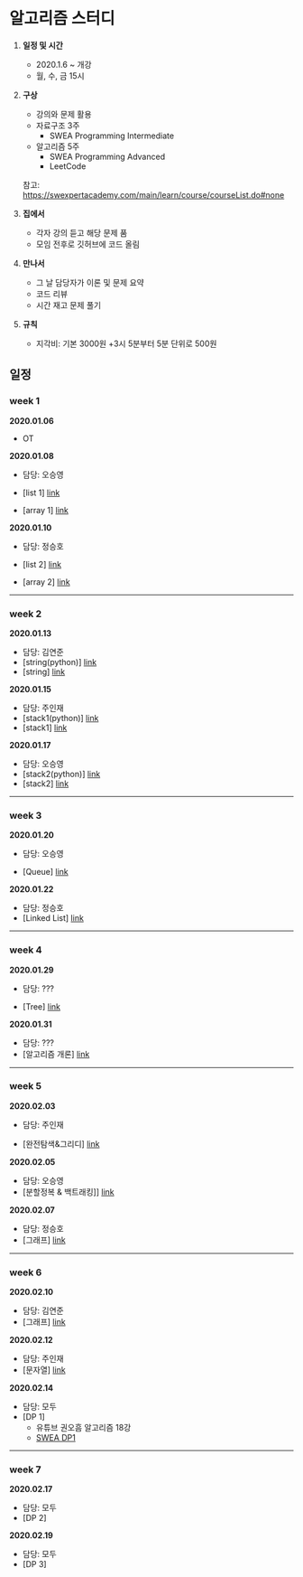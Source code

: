 # 알고리즘 스터디

1. **일정 및 시간**

   * 2020.1.6 ~ 개강
   * 월, 수, 금 15시

2. **구상**

   * 강의와 문제 활용
   * 자료구조 3주
      * SWEA Programming Intermediate
   * 알고리즘 5주
      * SWEA Programming Advanced
      * LeetCode

   참고: https://swexpertacademy.com/main/learn/course/courseList.do#none

3. **집에서**

   * 각자 강의 듣고 해당 문제 품
   * 모임 전후로 깃허브에 코드 올림

4. **만나서**

   * 그 날 담당자가 이론 및 문제 요약
   * 코드 리뷰
   * 시간 재고 문제 풀기

5. **규칙**

   * 지각비: 기본 3000원 +3시 5분부터 5분 단위로 500원

     

## 일정 ##

### week 1 ###

**2020.01.06**

* OT

  

**2020.01.08**

 * 담당: 오승영

 * [list 1] [link](https://swexpertacademy.com/main/learn/course/subjectDetail.do?courseId=AVuPDN86AAXw5UW6&subjectId=AWOVFCzaqeUDFAWg)

 * [array 1] [link](https://swexpertacademy.com/main/learn/course/subjectDetail.do?courseId=AVuPDN86AAXw5UW6&subjectId=AV183wv6I7QCFAZN)

   

**2020.01.10**

 * 담당: 정승호

 * [list 2] [link](https://swexpertacademy.com/main/learn/course/subjectDetail.do?courseId=AVuPDN86AAXw5UW6&subjectId=AWOVF-WqqecDFAWg)

 * [array 2] [link](https://swexpertacademy.com/main/learn/course/subjectDetail.do?courseId=AVuPDN86AAXw5UW6&subjectId=AV1835EaI7YCFAZN)

   

---

### week 2 ###

**2020.01.13**

 * 담당: 김연준
 * [string(python)] [link](https://swexpertacademy.com/main/learn/course/subjectDetail.do?courseId=AVuPDN86AAXw5UW6&subjectId=AWOVGOEKqeoDFAWg)
 * [string] [link](https://swexpertacademy.com/main/learn/course/subjectDetail.do?courseId=AVuPDN86AAXw5UW6&subjectId=AV184ApaI7kCFAZN)



**2020.01.15**

 * 담당: 주인재
 * [stack1(python)] [link](https://swexpertacademy.com/main/learn/course/subjectDetail.do?courseId=AVuPDN86AAXw5UW6&subjectId=AWOVHzyqqe8DFAWg)
 * [stack1] [link](https://swexpertacademy.com/main/learn/course/subjectDetail.do?courseId=AVuPDN86AAXw5UW6&subjectId=AV184o76I7sCFAZN)



**2020.01.17**

 * 담당: 오승영
 * [stack2(python)] [link](https://swexpertacademy.com/main/learn/course/subjectDetail.do?courseId=AVuPDN86AAXw5UW6&subjectId=AV184uV6I70CFAZN)
 * [stack2] [link](https://swexpertacademy.com/main/learn/course/subjectDetail.do?courseId=AVuPDN86AAXw5UW6&subjectId=AV184uV6I70CFAZN)



___

### week 3 ###

**2020.01.20**

 * 담당:  오승영

 * [Queue] [link](https://swexpertacademy.com/main/learn/course/subjectDetail.do?courseId=AVuPDN86AAXw5UW6&subjectId=AWOVIoJqqfYDFAWg)

   

**2020.01.22**

 * 담당: 정승호
 * [Linked List] [link](https://swexpertacademy.com/main/learn/course/subjectDetail.do?courseId=AVuPDN86AAXw5UW6&subjectId=AWOVJ1r6qfkDFAWg)



___

### week 4 ###

**2020.01.29**

 * 담당:  ???

 * [Tree] [link](https://swexpertacademy.com/main/learn/course/subjectDetail.do?courseId=AVuPDN86AAXw5UW6&subjectId=AWOVJ-_6qfsDFAWg)

   

**2020.01.31**

 * 담당: ???
 * [알고리즘 개론] [link](https://swexpertacademy.com/main/learn/course/subjectDetail.do?courseId=AVuPDYSqAAbw5UW6&subjectId=AWG8AuUaDg0DFAVg)



___

### week 5 ###

**2020.02.03**

 * 담당:  주인재

 * [완전탐색&그리디] [link](https://swexpertacademy.com/main/learn/course/subjectDetail.do?courseId=AVuPDYSqAAbw5UW6&subjectId=AWG8amS6AkkDFAWc)

   

**2020.02.05**

 * 담당: 오승영
 * [분할정복 & 백트래킹]] [link](https://swexpertacademy.com/main/learn/course/subjectDetail.do?courseId=AVuPDYSqAAbw5UW6&subjectId=AWHA9y26A18DFAVR)



**2020.02.07**

 * 담당: 정승호
 * [그래프] [link](https://swexpertacademy.com/main/learn/course/subjectDetail.do?courseId=AVuPDYSqAAbw5UW6&subjectId=AWHBMqh6BFEDFAVR)





___

### week 6 ###

**2020.02.10**

 * 담당:  김연준
 * [그래프] [link](https://swexpertacademy.com/main/learn/course/subjectDetail.do?courseId=AVuPDYSqAAbw5UW6&subjectId=AWHBMqh6BFEDFAVR)

**2020.02.12**

 * 담당: 주인재
 * [문자열] [link](https://swexpertacademy.com/main/learn/course/subjectDetail.do?courseId=AVuPDYSqAAbw5UW6&subjectId=AWHBjTjaBSwDFAVR)



**2020.02.14**

 * 담당: 모두
* [DP 1] 
  * 유튜브 권오흠 알고리즘 18강
  * [SWEA DP1](https://swexpertacademy.com/main/learn/course/lectureProblemViewer.do)



___

### week 7 ###

**2020.02.17**

 * 담당:  모두
 * [DP 2]

   

**2020.02.19**

 * 담당: 모두
 * [DP 3]
